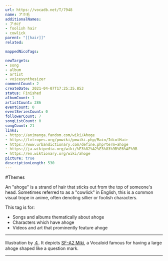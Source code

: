```yaml
---
url: https://vocadb.net/T/7948
name: アホ毛
additionalNames: 
- アホげ
- foolish hair
- cowlick
parent: "[[hair]]"
related:

mappedNicoTags:

newTargets:
- song
- album
- artist
- voicesynthesizer
commentCount: 2
createDate: 2021-04-07T17:25:35.853
status: Finished
albumCount: 1
artistCount: 286
eventCount: 0
eventSeriesCount: 0
followerCount: 7
songListCount: 0
songCount: 21
links: 
- https://animanga.fandom.com/wiki/Ahoge
- https://tvtropes.org/pmwiki/pmwiki.php/Main/IdiotHair
- https://www.urbandictionary.com/define.php?term=ahoge
- https://ja.wikipedia.org/wiki/%E3%82%A2%E3%83%9B%E6%AF%9B
- https://en.wiktionary.org/wiki/ahoge
picture: true
descriptionLength: 530
---
```


#Themes

An "ahoge" is a strand of hair that sticks out from the top of someone's head. Sometimes referred to as a "cowlick" in English, this is a common visual trope in anime, often denoting sillier or foolish characters.

This tag is for:
- Songs and albums thematically about ahoge
- Characters which have ahoge
- Videos and art that prominently feature ahoge
___
Illustration by [４](https://vocadb.net/Ar/8909). It depicts [SF-A2 Miki](https://vocadb.net/Ar/146), a Vocaloid famous for having a large ahoge shaped like a question mark.

---


